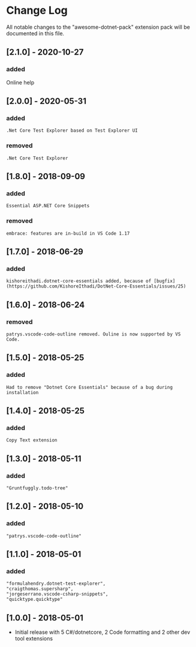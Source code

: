 # Change Log
All notable changes to the "awesome-dotnet-pack" extension pack will be documented in this file.

## [2.1.0] - 2020-10-27

### added

Online help

## [2.0.0] - 2020-05-31
### added
    .Net Core Test Explorer based on Test Explorer UI
### removed
    .Net Core Test Explorer

## [1.8.0] - 2018-09-09
### added
    Essential ASP.NET Core Snippets
### removed
    embrace: features are in-build in VS Code 1.17

## [1.7.0] - 2018-06-29
### added
    kishoreithadi.dotnet-core-essentials added, because of [bugfix](https://github.com/KishoreIthadi/DotNet-Core-Essentials/issues/25)

## [1.6.0] - 2018-06-24
### removed
    patrys.vscode-code-outline removed. Ouline is now supported by VS Code.

## [1.5.0] - 2018-05-25
### added
    Had to remove "Dotnet Core Essentials" because of a bug during installation

## [1.4.0] - 2018-05-25
### added
    Copy Text extension

## [1.3.0] - 2018-05-11
### added
    "Gruntfuggly.todo-tree"

## [1.2.0] - 2018-05-10
### added
    "patrys.vscode-code-outline"

## [1.1.0] - 2018-05-01
### added
    "formulahendry.dotnet-test-explorer",
    "craigthomas.supersharp",
    "jorgeserrano.vscode-csharp-snippets",
    "quicktype.quicktype"

## [1.0.0] - 2018-05-01
- Initial release with 5 C#/dotnetcore, 2 Code formatting and 2 other dev tool extensions 
















